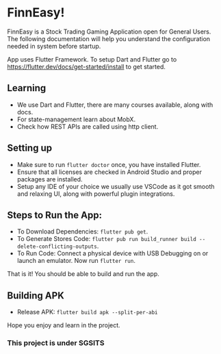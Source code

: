 # FinnEasy!

FinnEasy is a Stock Trading Gaming Application open for General Users.
The following documentation will help you understand the configuration needed in system before startup.

App uses Flutter Framework. To setup Dart and Flutter go to https://flutter.dev/docs/get-started/install to get started.

## Learning
- We use Dart and Flutter, there are many courses available, along with docs.
- For state-management learn about MobX.
- Check how REST APIs are called using http client.

## Setting up
- Make sure to run ``` flutter doctor ``` once, you have installed Flutter.
- Ensure that all licenses are checked in Android Studio and proper packages are installed.
- Setup any IDE of your choice we usually use VSCode as it got smooth and relaxing UI, along with powerful plugin integrations.

## Steps to Run the App:
- To Download Dependencies:  ``` flutter pub get ```.
- To Generate Stores Code: ``` flutter pub run build_runner build --delete-conflicting-outputs ```.
- To Run Code: Connect a physical device with USB Debugging on or launch an emulator. Now run ```flutter run```.

That is it! You should be able to build and run the app.

## Building APK
- Release APK: ``` flutter build apk --split-per-abi ``` 

Hope you enjoy and learn in the project.

### This project is under SGSITS

